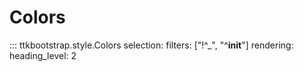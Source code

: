 # Colors

::: ttkbootstrap.style.Colors
    selection:
        filters: ["!^_", "^__init__"]
    rendering:
        heading_level: 2

